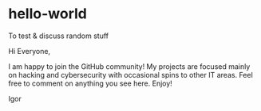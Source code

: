 # hello-world
To test &amp; discuss random stuff

Hi Everyone,

I am happy to join the GitHub community! My projects are focused mainly on hacking and cybersecurity with occasional spins to other IT areas. Feel free to comment on anything you see here. Enjoy!

Igor
